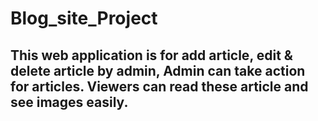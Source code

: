 # Blog_site_Project
## This web application is for add article, edit &amp; delete article by admin, Admin can take action for articles. Viewers can read these article and see images easily.
